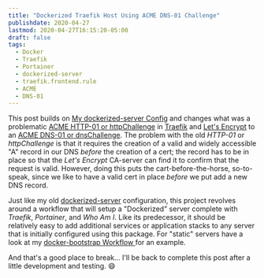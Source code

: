 ```yaml
---
title: "Dockerized Traefik Host Using ACME DNS-01 Challenge"
publishdate: 2020-04-27
lastmod: 2020-04-27T16:15:20-05:00
draft: false
tags:
  - Docker
  - Traefik
  - Portainer
  - dockerized-server
  - traefik.frontend.rule
  - ACME
  - DNS-01
---
```


This post builds on [My dockerized-server Config](https://dlad.summittdweller.com/en/posts/042-my-dockerized-server-config/) and changes what was a problematic [ACME HTTP-01 or httpChallenge](https://docs.traefik.io/https/acme/#httpchallenge) in [Traefik](https://traefik.io) and [Let's Encrypt](https://letsencrypt.org) to an [ACME DNS-01 or dnsChallenge](https://docs.traefik.io/https/acme/#dnschallenge). The problem with the old _HTTP-01_ or _httpChallenge_ is that it requires the creation of a valid and widely accessible "A" record in our DNS _before_ the creation of a cert; the record has to be in place so that the _Let's Encrypt_ CA-server can find it to confirm that the request is valid.  However, doing this puts the cart-before-the-horse, so-to-speak, since we like to have a valid cert in place _before_ we put add a new DNS record.

Just like my old [dockerized-server](https:/github.com/McFateM/dockerized-server) configuration, this project revolves around a workflow that will setup a "Dockerized" server complete with _Traefik_, _Portainer_, and _Who Am I_. Like its predecessor, it should be relatively easy to add additional services or application stacks to any server that is initially configured using this package.  For "static" servers have a look at my [docker-bootstrap Workflow ](https://dlad.summittdweller.com/en/posts/posts/008-docker-bootstrap-workflow/) for an example.

And that's a good place to break... I'll be back to complete this post after a little development and testing.  :smile:
